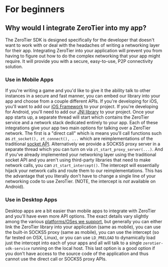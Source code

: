 For beginners
====

## Why would I integrate ZeroTier into my app?

The ZeroTier SDK is designed specifically for the developer that doesn't want to work with or deal with the headaches of writing a networking layer for their app. Integrating ZeroTier into your application will prevent you from having to figure out how to do the complex networking that your app might require. It will provide you with a secure, easy-to-use, P2P connectivity solution.

### Use in Mobile Apps
If you're writing a game and you'd like to give it the ability talk to other instances in a secure and fast manner, you can embed our library into your app and choose from a couple different APIs. If you're developing for iOS, you'll want to add our [iOS Framework](https://github.com/zerotier/ZeroTierSDK/tree/master/integrations/apple/example_app/iOS) to your project. If you're developing for Android, you'll need to add our [JNI library](https://github.com/zerotier/ZeroTierSDK/tree/master/integrations/android) to your project. Once your app starts up, a separate thread will start which contains the ZeroTier service and a network stack dedicated entirely to your app. Each of these integrations give your app two main options for talking over a ZeroTier network. The first is a "direct call" which is means you'll call functions such as `zt_socket(), zt_connect(), ...` which are reimplementations of the traditional [socket API](https://en.wikipedia.org/wiki/Berkeley_sockets). Alternatively we provide a SOCKS5 proxy server in a separate thread which you can turn on via `zt_start_proxy_server(...)`. And if you've already implemented your networking layer using the traditional socket API and you aren't using third-party libraries that need to make network calls, you can `zt_start_intercept()`. The intercept will essentially hijack your network calls and route them to our reimplementations. This has the advantage that you literally don't have to change a single line of your networking code to use ZeroTier. (NOTE, the intercept is *not* available on Android).

### Use in Desktop Apps
Desktop apps are a bit easier than mobile apps to integrate with ZeroTier and you'll have even more API options. The exact details vary slightly among the various [platforms/OSes we support](https://github.com/zerotier/ZeroTierSDK/tree/master/integrations), but generally you can either link the ZeroTier library into your application (same as mobile), you can use the built-in SOCKS5 proxy (same as mobile), you can use the intercept (so far tested on OSX, Linux), or you can use `LD_PRELOAD` to dynamically load just the intercept into each of your apps and all will talk to a single `zerotier-sdk-service` running on the local host. This last option is a good option if you don't have access to the source code of the application and thus cannot use the direct call or SOCKS5 proxy APIs.